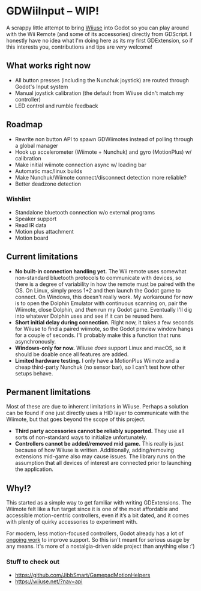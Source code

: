 # GDWiiInput – WIP!  

A scrappy little attempt to bring [Wiiuse](https://github.com/wiiuse/wiiuse) into Godot so you can play around with the Wii Remote (and some of its accessories) directly from GDScript. I honestly have no idea what I'm doing here as its my first GDExtension, so if this interests you, contributions and tips are *very* welcome!  

## What works right now  
- All button presses (including the Nunchuk joystick) are routed through Godot's Input system  
- Manual joystick calibration (the default from Wiiuse didn't match my controller)
- LED control and rumble feedback  

## Roadmap
- Rewrite non button API to spawn GDWiimotes instead of polling through a global manager
- Hook up accelerometer (Wiimote + Nunchuk) and gyro (MotionPlus) w/ calibration
- Make initial wiimote connection async w/ loading bar
- Automatic mac/linux builds
- Make Nunchuk/Wiimote connect/disconnect detection more reliable?  
- Better deadzone detection

### Wishlist
- Standalone bluetooth connection w/o external programs
- Speaker support
- Read IR data  
- Motion plus attachment
- Motion board

## Current limitations
- **No built-in connection handling yet.** The Wii remote uses somewhat non-standard bluetooth protocols to communicate with devices, so there is a degree of variability in how the remote must be paired with the OS. On Linux, simply press 1+2 and then launch the Godot game to connect. On Windows, this doesn't really work. My workaround for now is to open the Dolphin Emulator with continuous scanning on, pair the Wiimote, close Dolphin, and *then* run my Godot game. Eventually I'll dig into whatever Dolphin uses and see if it can be reused here.
- **Short initial delay during connection.** Right now, it takes a few seconds for Wiiuse to find a paired wiimote, so the Godot preview window hangs for a couple of seconds. I'll probably make this a function that runs asynchronously.
- **Windows-only for now.** Wiiuse *does* support Linux and macOS, so it should be doable once all features are added.  
- **Limited hardware testing.** I only have a MotionPlus Wiimote and a cheap third-party Nunchuk (no sensor bar), so I can't test how other setups behave.

## Permanent limitations
Most of these are due to inherent limitations in Wiiuse. Perhaps a solution can be found if one just directly uses a HID layer to communicate with the Wiimote, but that goes beyond the scope of this project.
- **Third party accessories cannot be reliably supported.** They use all sorts of non-standard ways to initialize unfortunately.
- **Controllers cannot be added/removed mid game.** This really is just because of how Wiiuse is written. Additionally, adding/removing extensions mid-game also may cause issues. The library runs on the assumption that all devices of interest are connected prior to launching the application.

## Why!?  

This started as a simple way to get familiar with writing GDExtensions. The Wiimote felt like a fun target since it is one of the most affordable and accessible motion-centric controllers, even if it’s a bit dated, and it comes with plenty of quirky accessories to experiment with.

For modern, less motion-focused controllers, Godot already has a lot of [ongoing work](https://github.com/godotengine/godot-proposals/issues/2829) to improve support. So this isn't meant for serious usage by any means. It's more of a nostalgia-driven side project than anything else :')


### Stuff to check out
- https://github.com/JibbSmart/GamepadMotionHelpers
- https://wiiuse.net/?nav=api